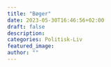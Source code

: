 ```yaml
---
title: "Bøger"
date: 2023-05-30T16:46:56+02:00
draft: false
description:
categories: Politisk-Liv
featured_image:
author: ""
---
```


